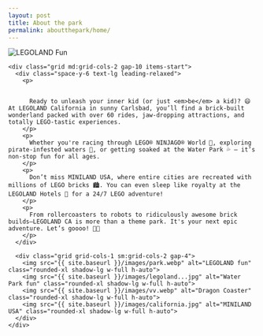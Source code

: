 ```yaml
---
layout: post
title: About the park 
permalink: aboutthepark/home/
---
```


<html lang="en">
<head>
  <meta charset="UTF-8" />
  <meta name="viewport" content="width=device-width, initial-scale=1.0" />
  <title>LEGOLAND California</title>
  <script src="https://cdn.tailwindcss.com"></script>
  <style>
    .animated-title {
      animation: bounce 2s infinite;
    }

    @keyframes bounce {
      0%, 100% {
        transform: translateY(0);
      }
      50% {
        transform: translateY(-10px);
      }
    }
  </style>
</head>
<body class="bg-yellow-50 font-sans text-gray-800">
  <div class="max-w-6xl mx-auto px-4 py-10">
<img src="{{ site.baseurl }}/images/logo.jpg" alt="LEGOLAND Fun">

    <div class="grid md:grid-cols-2 gap-10 items-start">
      <div class="space-y-6 text-lg leading-relaxed">
        <p>
          
          
          Ready to unleash your inner kid (or just <em>be</em> a kid)? 😄 At LEGOLAND California in sunny Carlsbad, you’ll find a brick-built wonderland packed with over 60 rides, jaw-dropping attractions, and totally LEGO-tastic experiences.
        </p>
        <p>
          Whether you're racing through LEGO® NINJAGO® World 🥷, exploring pirate-infested waters 🚤, or getting soaked at the Water Park 💦 — it’s non-stop fun for all ages.
        </p>
        <p>
          Don’t miss MINILAND USA, where entire cities are recreated with millions of LEGO bricks 🏙️. You can even sleep like royalty at the LEGOLAND Hotels 🏰 for a 24/7 LEGO adventure!
        </p>
        <p>
          From rollercoasters to robots to ridiculously awesome brick builds—LEGOLAND CA is more than a theme park. It's your next epic adventure. Let’s goooo! 🚀🎈
        </p>
      </div>

      <div class="grid grid-cols-1 sm:grid-cols-2 gap-4">
        <img src="{{ site.baseurl }}/images/park.webp" alt="LEGOLAND fun" class="rounded-xl shadow-lg w-full h-auto">
        <img src="{{ site.baseurl }}/images/legoland...jpg" alt="Water Park fun" class="rounded-xl shadow-lg w-full h-auto">
        <img src="{{ site.baseurl }}/images/vv.webp" alt="Dragon Coaster" class="rounded-xl shadow-lg w-full h-auto">
        <img src="{{ site.baseurl }}/images/california.jpg" alt="MINILAND USA" class="rounded-xl shadow-lg w-full h-auto">
      </div>
    </div>
  </div>
</body>
</html>
